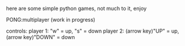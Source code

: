 here are some simple python games, not much to it, enjoy

PONG:multiplayer (work in progress)

controls:
player 1: "w" = up, "s" = down
player 2: (arrow key)"UP" = up, (arrow key)"DOWN" = down
